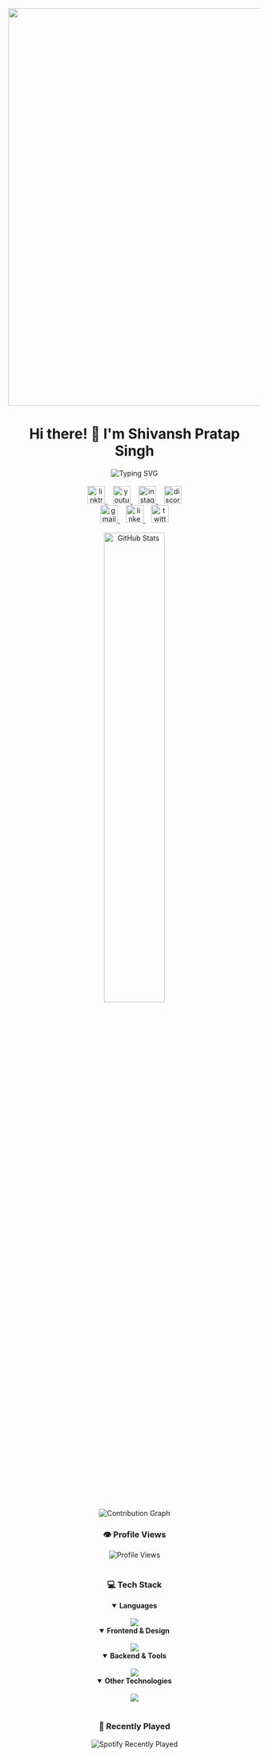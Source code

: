 <div align="center">

<a href="https://shiiiivanshsingh.github.io/intro/" target="_blank">
  <img width="3168" height="792" alt="Shivansh Pratap Singh(1)" src="https://github.com/user-attachments/assets/516ecf85-ed1e-4bcc-af8b-d00caae13485" />
</a>


  
  <a href="https://rishavchanda.io">
<!-- 
    do not read this meow
    banner link https://www.canva.com/design/DAGvUGNILWE/NDQukf9AHDzPOLxrgrBvAA/edit?utm_content=DAGvUGNILWE&utm_campaign=designshare&utm_medium=link2&utm_source=sharebutton
    <img src="https://user-images.githubusercontent.com/74038190/225813708-98b745f2-7d22-48cf-9150-083f1b00d6c9.gif" alt="MasterHead" width="100%"> -->
  </a>
</div>
<div align="center">
  <h1>Hi there! 👋 I'm Shivansh Pratap Singh</h1>
  <img src="https://readme-typing-svg.demolab.com?font=Fira+Code&weight=600&size=22&duration=3000&pause=1000&color=3F87F5&center=true&vCenter=true&random=false&width=435&lines=Backend+Developer+from+Delhi;Python+%7C+Django+Enthusiast;Open+Source+Contributor;Always+Learning+New+Things;Full+Stack+Web+Developer;MERN+Stack+Developer;UI%2FUX+Designer" alt="Typing SVG" />
</div>

<br/>

<div align="center">
  <a href="https://linktr.ee/ShivanshPratapSingh" target="_blank">
    <img src="https://img.shields.io/static/v1?message=Linktree&logo=linktree&label=&color=1de9b6&logoColor=white&labelColor=&style=for-the-badge" height="35" alt="linktree logo" />
  </a>&nbsp;&nbsp;
  <a href="https://www.youtube.com/@shivanshpratapsingh" target="_blank">
    <img src="https://img.shields.io/static/v1?message=Youtube&logo=youtube&label=&color=FF0000&logoColor=white&labelColor=&style=for-the-badge" height="35" alt="youtube logo" />
  </a>&nbsp;&nbsp;
  <a href="https://www.instagram.com/shivansh___siingh" target="_blank">
    <img src="https://img.shields.io/static/v1?message=Instagram&logo=instagram&label=&color=E4405F&logoColor=white&labelColor=&style=for-the-badge" height="35" alt="instagram logo" />
  </a>&nbsp;&nbsp;
  <a href="https://discord.gg/qxxPs9a9Ce" target="_blank">
    <img src="https://img.shields.io/static/v1?message=Discord&logo=discord&label=&color=7289DA&logoColor=white&labelColor=&style=for-the-badge" height="35" alt="discord logo" />
  </a>
</div>

<div align="center">
  <a href="mailto:shivanshpratapsingh0807@gmail.com">
    <img src="https://img.shields.io/static/v1?message=Gmail&logo=gmail&label=&color=D14836&logoColor=white&labelColor=&style=for-the-badge" height="35" alt="gmail logo" />
  </a>&nbsp;&nbsp;
  <a href="https://www.linkedin.com/in/shivansh-pratap-singh-23b3b92b1" target="_blank">
    <img src="https://img.shields.io/static/v1?message=LinkedIn&logo=linkedin&label=&color=0077B5&logoColor=white&labelColor=&style=for-the-badge" height="35" alt="linkedin logo" />
  </a>&nbsp;&nbsp;
  <a href="https://x.com/de_mirage_fan" target="_blank">
    <img src="https://img.shields.io/static/v1?message=Twitter&logo=twitter&label=&color=1DA1F2&logoColor=white&labelColor=&style=for-the-badge" height="35" alt="twitter logo" />
  </a>
</div>

<br/>

<div align="center">
  <img src="https://github-readme-stats.vercel.app/api?username=ShiiiivanshSingh&show_icons=true&theme=tokyonight&hide_border=true" width="49%" alt="GitHub Stats" />

</div>

<br/>



<br/>

<div align="center">
  <img src="https://github-readme-activity-graph.vercel.app/graph?username=ShiiiivanshSingh&theme=tokyo-night&hide_border=true" alt="Contribution Graph" />
</div>



<div align="center">
  <h3>👁️ Profile Views</h3>
  <img src="https://profile-counter.glitch.me/ShiiiivanshSingh/count.svg?" alt="Profile Views" />
</div>

<br/>
<div align="center">
  <h3>💻 Tech Stack</h3>
  
  <details open>
    <summary><b>Languages</b></summary>
    <br/>
    <img src="https://skillicons.dev/icons?i=js,ts,python,cs,c" />
  </details>

  <details open>
    <summary><b>Frontend & Design</b></summary>
    <br/>
    <img src="https://skillicons.dev/icons?i=react,html,css,figma,ai" />
  </details>

  <details open>
    <summary><b>Backend & Tools</b></summary>
    <br/>
    <img src="https://skillicons.dev/icons?i=django,nodejs,git,github,npm" />
  </details>

  <details open>
    <summary><b>Other Technologies</b></summary>
    <br/>
    <img src="https://skillicons.dev/icons?i=tensorflow,blender,ae,nuxtjs" />
  </details>
</div>


<br/>

<div align="center">
  <h3>🎵 Recently Played</h3>
  <img src="https://spotify-recently-played-readme.vercel.app/api?user=a8al1zw8j5yx7z9t5izqd2ctf&width=1000&count=10" alt="Spotify Recently Played" />
</div>
